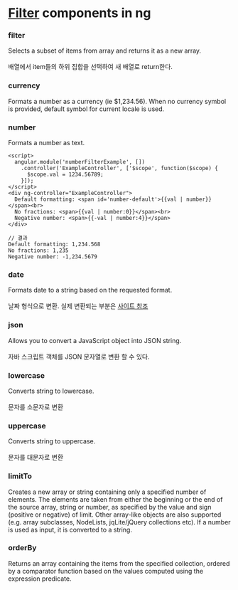 # [Filter](https://docs.angularjs.org/api/ng/filter) components in ng

### filter	
Selects a subset of items from array and returns it as a new array.<br><br>
배열에서 item들의 하위 집합을 선택하여 새 배열로 return한다.

### currency	
Formats a number as a currency (ie $1,234.56). When no currency symbol is provided, default symbol for current locale is used.

### number	
Formats a number as text.

```
<script>
  angular.module('numberFilterExample', [])
    .controller('ExampleController', ['$scope', function($scope) {
      $scope.val = 1234.56789;
    }]);
</script>
<div ng-controller="ExampleController">
  Default formatting: <span id='number-default'>{{val | number}}</span><br>
  No fractions: <span>{{val | number:0}}</span><br>
  Negative number: <span>{{-val | number:4}}</span>
</div>

// 결과 
Default formatting: 1,234.568
No fractions: 1,235
Negative number: -1,234.5679

```

### date	
Formats date to a string based on the requested format.<br><br>
날짜 형식으로 변환. 실제 변환되는 부분은 [사이트 참조](https://docs.angularjs.org/api/ng/filter/date) 

### json	
Allows you to convert a JavaScript object into JSON string.<br><br>
자바 스크립트 객체를 JSON 문자열로 변환 할 수 있다.

### lowercase	
Converts string to lowercase.<br><br>
문자를 소문자로 변환 

### uppercase	
Converts string to uppercase.<br><br>
문자를 대문자로 변환

### limitTo	
Creates a new array or string containing only a specified number of elements. The elements are taken from either the beginning or the end of the source array, string or number, as specified by the value and sign (positive or negative) of limit. Other array-like objects are also supported (e.g. array subclasses, NodeLists, jqLite/jQuery collections etc). If a number is used as input, it is converted to a string.

### orderBy	
Returns an array containing the items from the specified collection, ordered by a comparator function based on the values computed using the expression predicate.